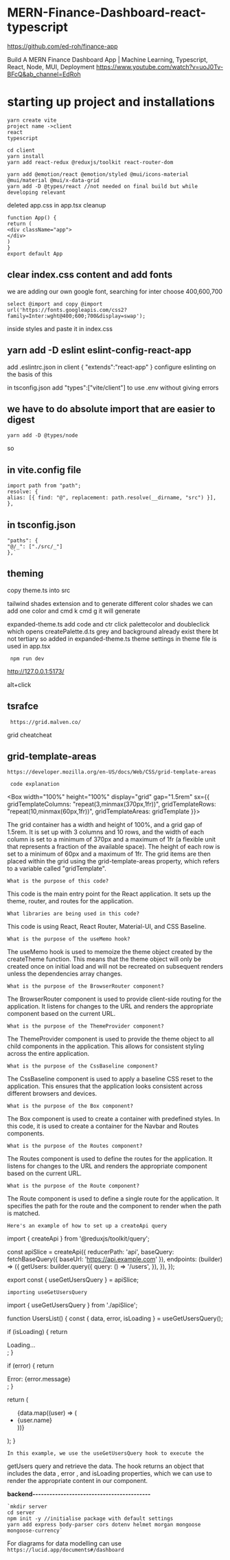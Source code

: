 # MERN-Finance-Dashboard-react-typescript

https://github.com/ed-roh/finance-app

Build A MERN Finance Dashboard App | Machine Learning, Typescript, React, Node, MUI, Deployment
https://www.youtube.com/watch?v=uoJ0Tv-BFcQ&ab_channel=EdRoh

# starting up project and installations

    yarn create vite
    project name ->client
    react
    typescript

    cd client
    yarn install
    yarn add react-redux @reduxjs/toolkit react-router-dom

    yarn add @emotion/react @emotion/styled @mui/icons-material @mui/material @mui/x-data-grid
    yarn add -D @types/react //not needed on final build but while developing relevant 
<!--    package for a specific library -->

deleted app.css
in app.tsx cleanup

    function App() {
    return (
    <div className="app">
    </div>
    )
    }
    export default App

## clear index.css content and add fonts

we are adding our own google font, searching for inter choose 400,600,700

    select @import and copy @import url('https://fonts.googleapis.com/css2?family=Inter:wght@400;600;700&display=swap');

inside styles and paste it in index.css

## yarn add -D eslint eslint-config-react-app

add .eslintrc.json in client
{
"extends":"react-app"
}
configure eslinting on the basis of this

in tsconfig.json add "types":["vite/client"] to use .env without giving errors

## we have to do absolute import that are easier to digest

`yarn add -D @types/node`

so
 ## in vite.config file 

    import path from "path";
    resolve: {
    alias: [{ find: "@", replacement: path.resolve(__dirname, "src") }],
    },
    
## in tsconfig.json

    "paths": {
    "@/_": ["./src/_"]
    },`

## theming

copy theme.ts into src

tailwind shades extension and to generate different color shades we can add one color and cmd k cmd g it will generate

expanded-theme.ts add code and ctr click palettecolor and doubleclick which opens createPalette.d.ts
grey and background already exist there bt not tertiary so added in expanded-theme.ts
theme settings in theme file is used in app.tsx

     npm run dev

http://127.0.0.1:5173/

alt+click

## tsrafce

` https://grid.malven.co/`

grid cheatcheat

## grid-template-areas

`https://developer.mozilla.org/en-US/docs/Web/CSS/grid-template-areas`

     code explanation

<Box width="100%" height="100%" display="grid" gap="1.5rem"
sx={{
                gridTemplateColumns: "repeat(3,minmax(370px,1fr))",
                gridTemplateRows: "repeat(10,minmax(60px,1fr))",
                gridTemplateAreas: gridTemplate
            }}>

The grid container has a width and height of 100%, and a grid gap of 1.5rem. It is set up with 3 columns and 10 rows, and the width of each column is set to a minimum of 370px and a maximum of 1fr (a flexible unit that represents a fraction of the available space). The height of each row is set to a minimum of 60px and a maximum of 1fr. The grid items are then placed within the grid using the grid-template-areas property, which refers to a variable called "gridTemplate".

    What is the purpose of this code?

This code is the main entry point for the React application. It sets up the theme, router, and routes for the application.

    What libraries are being used in this code?

This code is using React, React Router, Material-UI, and CSS Baseline.

    What is the purpose of the useMemo hook?

The useMemo hook is used to memoize the theme object created by the createTheme function. This means that the theme object will only be created once on initial load and will not be recreated on subsequent renders unless the dependencies array changes.

    What is the purpose of the BrowserRouter component?

The BrowserRouter component is used to provide client-side routing for the application. It listens for changes to the URL and renders the appropriate component based on the current URL.

    What is the purpose of the ThemeProvider component?

The ThemeProvider component is used to provide the theme object to all child components in the application. This allows for consistent styling across the entire application.

    What is the purpose of the CssBaseline component?

The CssBaseline component is used to apply a baseline CSS reset to the application. This ensures that the application looks consistent across different browsers and devices.

    What is the purpose of the Box component?

The Box component is used to create a container with predefined styles. In this code, it is used to create a container for the Navbar and Routes components.

    What is the purpose of the Routes component?

The Routes component is used to define the routes for the application. It listens for changes to the URL and renders the appropriate component based on the current URL.

    What is the purpose of the Route component?

The Route component is used to define a single route for the application. It specifies the path for the route and the component to render when the path is matched.

    Here's an example of how to set up a createApi query

import { createApi } from '@reduxjs/toolkit/query';

const apiSlice = createApi({
reducerPath: 'api',
baseQuery: fetchBaseQuery({ baseUrl: 'https://api.example.com' }),
endpoints: (builder) => ({
getUsers: builder.query({
query: () => '/users',
}),
}),
});

export const { useGetUsersQuery } = apiSlice;

    importing useGetUsersQuery

import { useGetUsersQuery } from './apiSlice';

function UsersList() {
const { data, error, isLoading } = useGetUsersQuery();

if (isLoading) {
return <div>Loading...</div>;
}

if (error) {
return <div>Error: {error.message}</div>;
}

return (

<ul>
{data.map((user) => (
<li key={user.id}>{user.name}</li>
))}
</ul>
);
}

    In this example, we use the useGetUsersQuery hook to execute the

getUsers query and retrieve the data. The hook returns an object that includes the data , error , and isLoading properties, which we can use to render the appropriate content in our component.

**backend------------------------------------------**

    `mkdir server
    cd server
    npm init -y //initialise package with default settings
    yarn add express body-parser cors dotenv helmet morgan mongoose mongoose-currency`

For diagrams for data modelling can use
`https://lucid.app/documents#/dashboard`
